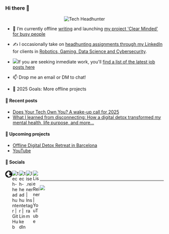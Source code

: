 ### Hi there 👋

<p align="center">
  <img src="https://embed.filekitcdn.com/e/kFJFkYhQgkLVqki9qxuDPX/qSPkdBWmPred5zm8nMx5R3" width="210" title="Tech Headhunter">
</p>

- 🔭 I’m currently offline [writing](https://medium.com/@lisereiner) and launching [my project 'Clear Minded' for busy people](https://lisereiner.substack.com/)
- ✍️ I occasionally take on [headhunting assignments through my LinkedIn](https://www.linkedin.com/in/tech-headhunter/) for clients in [Robotics, Gaming, Data Science and Cybersecurity](https://www.linkedin.com/in/tech-headhunter/).
- <img src="https://m.media-amazon.com/images/I/41HeL2cy9LL.png" width="25"/>If you are seeking inmediate work, you'll [find a list of the latest job posts here](https://www.google.com/search?q=(Artificial+Intelligence+OR+%22AI%22+OR+Machine+Learning+OR+%22ML%22+OR+Robotics+OR+Automation+OR+Aviation+OR+Aerospace+OR+%22Game+Development%22+OR+%22Gaming+Industry%22+OR+%22Data+Science%22+OR+%22Data+Scientist%22+OR+Cybersecurity+OR+%22Information+Security%22+OR+%22Blockchain%22+OR+%22Web3%22+OR+Cryptography+OR+%22Decentralized+Applications%22)+AND+(Job+OR+Position+OR+Opening+OR+Vacancy)+site:boards.greenhouse.io&sca_esv=210ddee6c841c9b3&source=lnt&tbs=qdr:w)

- 📫 Drop me an email or DM to chat!
- 🥅 2025 Goals: More offline projects

#### 📜 Recent posts

- [Does Your Tech Own You? A wake-up call for 2025](https://medium.com/@lisereiner/does-your-tech-own-you-a-wake-up-call-for-2025-270c1e360e15) 
- [What I learned from disconnecting: How a digital detox transformed my mental health, life purpose, and more…](https://medium.com/@lisereiner/the-power-of-disconnecting-how-digital-detox-can-boost-your-mental-health-life-purpose-and-e5f07fa7cd38)

#### 🌱 Upcoming projects

- [Offline Digital Detox Retreat in Barcelona](https://lisereiner.kit.com/14fc39979b)
- [YouTube](https://www.youtube.com/@LiseReiner)


#### 🌱 Socials
[<img align="left" alt="lisereiner | Website" width="22px" src="https://raw.githubusercontent.com/iconic/open-iconic/master/svg/globe.svg" />][website]
[<img align="left" alt="tech-headhunter | GitHub" width="22px" src="https://cdn.jsdelivr.net/npm/simple-icons@v3/icons/github.svg" />][github]
[<img align="left" alt="tech-headhunter | LinkedIn" width="22px" src="https://cdn.jsdelivr.net/npm/simple-icons@v3/icons/linkedin.svg" />][linkedin]
[<img align="left" alt="lise.reiner | Instagram" width="22px" src="https://cdn.jsdelivr.net/npm/simple-icons@v3/icons/instagram.svg" />][instagram]
[<img align="left" alt="Lise Reiner | YouTube" width="22px" src="https://cdn.jsdelivr.net/npm/simple-icons@v3/icons/youtube.svg" />][youtube] 

<br />

[website]: https://lisereiner.substack.com/
[github]: https://github.com/rendred
[linkedin]: https://www.linkedin.com/in/tech-headhunter/
[instagram]: https://instagram.com/lise.reiner
[youtube]: https://www.youtube.com/@LiseReiner

---
![](https://komarev.com/ghpvc/?username=rendred&color=f5eef8&style=for-the-badge)
